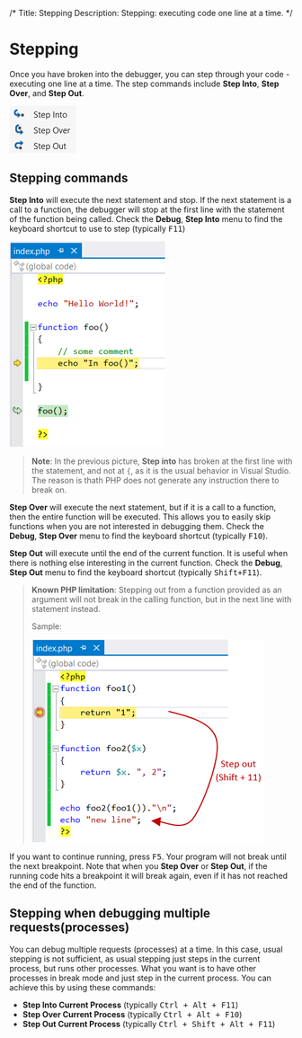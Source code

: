 /*
Title: Stepping
Description: Stepping: executing code one line at a time.
*/

# Stepping

Once you have broken into the debugger, you can step through your code - executing one line at a time. The step commands include **Step Into**, **Step Over**, and **Step Out**.

![Step commands](imgs\step-commands.png)

## Stepping commands

**Step Into** will execute the next statement and stop. If the next statement is a call to a function, the debugger will stop at the first line with the statement of the function being called. Check the **Debug**, **Step Into** menu to find the keyboard shortcut to use to step (typically <kbd>F11</kbd>)

![Step commands](imgs\step-into.png)

> **Note**: In the previous picture, **Step into** has broken at the first line with the statement, and not at `{`, as it is the usual behavior in Visual Studio. The reason is thath PHP does not generate any instruction there to break on.

**Step Over** will execute the next statement, but if it is a call to a function, then the entire function will be executed. This allows you to easily skip functions when you are not interested in debugging them. Check the **Debug**, **Step Over** menu to find the keyboard shortcut (typically <kbd>F10</kbd>).

**Step Out** will execute until the end of the current function. It is useful when there is nothing else interesting in the current function. Check the **Debug**, **Step Out** menu to find the keyboard shortcut (typically <kbd>Shift+F11</kbd>).

> **Known PHP limitation**:
> Stepping out from a function provided as an argument will not break in the calling function, but in the next line with statement instead.
> 
> Sample:
> 
> ![PHP specific Step Out](imgs\step-out.png)

If you want to continue running, press <kbd>F5</kbd>. Your program will not break until the next breakpoint. Note that when you **Step Over** or **Step Out**, if the running code hits a breakpoint it will break again, even if it has not reached the end of the function.

## Stepping when debugging multiple requests(processes)

You can debug multiple requests (processes) at a time. In this case, usual stepping is not sufficient, as usual stepping just steps in the current process, but runs other processes. What you want is to have other processes in break mode and just step in the current process. You can achieve this by using these commands:

- **Step Into Current Process** (typically <kbd>Ctrl + Alt + F11</kbd>)
- **Step Over Current Process** (typically <kbd>Ctrl + Alt + F10</kbd>)
- **Step Out Current Process** (typically <kbd>Ctrl + Shift + Alt + F11</kbd>)

